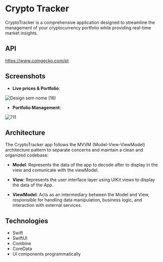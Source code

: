 # Crypto Tracker 
CryptoTracker is a comprehensive application designed to streamline the management of your cryptocurrency portfolio while providing real-time market insights.

## API 

https://www.coingecko.com/pt

## Screenshots

- **Live prices & Portfolio**:

![Design sem nome (16)](https://github.com/lucasnsp/UpYou/assets/122572631/d429b304-0a94-4854-b09a-45caf004c9d2)

- **Portfolio Management**:

![711](https://github.com/lucasnsp/UpYou/assets/122572631/4eceae03-8b76-4290-b45c-cee3fe119219)

## Architecture

The CryptoTracker app follows the MVVM (Model-View-ViewModel) architecture pattern to separate concerns and maintain a clean and organized codebase:

- **Model**: Represents the data of the app to decode after to display in the view and comunicate with the viewModel.

- **View**: Represents the user interface layer using UIKit views to display the data of the App.

- **ViewModel**: Acts as an intermediary between the Model and View, responsible for handling data manipulation, business logic, and interaction with external services.

## Technologies

- Swift
- SwiftUI
- Combine
- CoreData
- UI components programmatically
